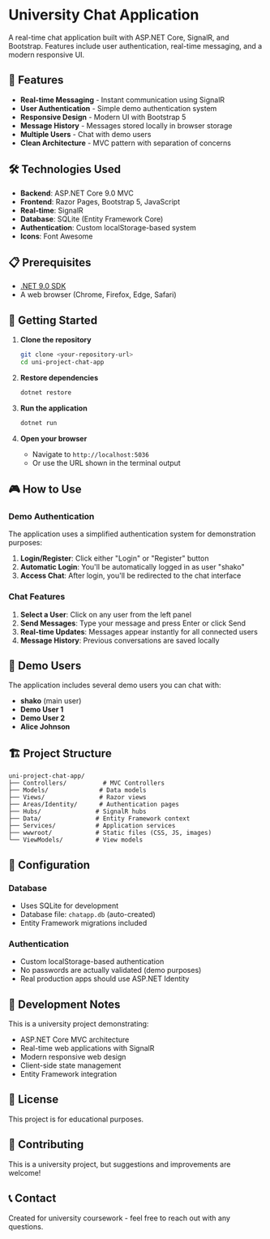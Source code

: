 # University Chat Application

A real-time chat application built with ASP.NET Core, SignalR, and Bootstrap. Features include user authentication, real-time messaging, and a modern responsive UI.

## 🚀 Features

- **Real-time Messaging** - Instant communication using SignalR
- **User Authentication** - Simple demo authentication system
- **Responsive Design** - Modern UI with Bootstrap 5
- **Message History** - Messages stored locally in browser storage
- **Multiple Users** - Chat with demo users
- **Clean Architecture** - MVC pattern with separation of concerns

## 🛠️ Technologies Used

- **Backend**: ASP.NET Core 9.0 MVC
- **Frontend**: Razor Pages, Bootstrap 5, JavaScript
- **Real-time**: SignalR
- **Database**: SQLite (Entity Framework Core)
- **Authentication**: Custom localStorage-based system
- **Icons**: Font Awesome

## 📋 Prerequisites

- [.NET 9.0 SDK](https://dotnet.microsoft.com/download)
- A web browser (Chrome, Firefox, Edge, Safari)

## 🚀 Getting Started

1. **Clone the repository**
   ```bash
   git clone <your-repository-url>
   cd uni-project-chat-app
   ```

2. **Restore dependencies**
   ```bash
   dotnet restore
   ```

3. **Run the application**
   ```bash
   dotnet run
   ```

4. **Open your browser**
   - Navigate to `http://localhost:5036`
   - Or use the URL shown in the terminal output

## 🎮 How to Use

### Demo Authentication
The application uses a simplified authentication system for demonstration purposes:

1. **Login/Register**: Click either "Login" or "Register" button
2. **Automatic Login**: You'll be automatically logged in as user "shako"
3. **Access Chat**: After login, you'll be redirected to the chat interface

### Chat Features
1. **Select a User**: Click on any user from the left panel
2. **Send Messages**: Type your message and press Enter or click Send
3. **Real-time Updates**: Messages appear instantly for all connected users
4. **Message History**: Previous conversations are saved locally

## 👥 Demo Users

The application includes several demo users you can chat with:
- **shako** (main user)
- **Demo User 1**
- **Demo User 2** 
- **Alice Johnson**

## 🏗️ Project Structure

```
uni-project-chat-app/
├── Controllers/          # MVC Controllers
├── Models/              # Data models
├── Views/               # Razor views
├── Areas/Identity/      # Authentication pages
├── Hubs/               # SignalR hubs
├── Data/               # Entity Framework context
├── Services/           # Application services
├── wwwroot/            # Static files (CSS, JS, images)
└── ViewModels/         # View models
```

## 🔧 Configuration

### Database
- Uses SQLite for development
- Database file: `chatapp.db` (auto-created)
- Entity Framework migrations included

### Authentication
- Custom localStorage-based authentication
- No passwords are actually validated (demo purposes)
- Real production apps should use ASP.NET Identity

## 🎯 Development Notes

This is a university project demonstrating:
- ASP.NET Core MVC architecture
- Real-time web applications with SignalR
- Modern responsive web design
- Client-side state management
- Entity Framework integration

## 📝 License

This project is for educational purposes.

## 🤝 Contributing

This is a university project, but suggestions and improvements are welcome!

## 📞 Contact

Created for university coursework - feel free to reach out with any questions. 
